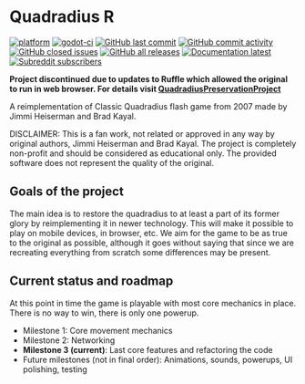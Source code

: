 # Quadradius R
[![platform](https://img.shields.io/badge/godot-3.4.2-blue)](https://godotengine.org/)
[![godot-ci](https://github.com/Fruktus/QuadradiusR/actions/workflows/godot-ci.yml/badge.svg)](https://github.com/Fruktus/QuadradiusR/actions/workflows/godot-ci.yml)
[![GitHub last commit](https://img.shields.io/github/last-commit/Fruktus/QuadradiusR)](https://github.com/Fruktus/QuadradiusR/commits/master)
[![GitHub commit activity](https://img.shields.io/github/commit-activity/m/Fruktus/QuadradiusR)](https://github.com/Fruktus/QuadradiusR/graphs/commit-activity)
[![GitHub closed issues](https://img.shields.io/github/issues-closed-raw/Fruktus/QuadradiusR)](https://github.com/Fruktus/QuadradiusR/issues?q=is%3Aissue+is%3Aclosed)
[![GitHub all releases](https://img.shields.io/github/downloads/Fruktus/QuadradiusR/total)](https://github.com/Fruktus/QuadradiusR/releases)
[![Documentation latest](https://img.shields.io/badge/documentation-download_latest-blue.svg)](https://nightly.link/Fruktus/QuadradiusR/workflows/docs-ci/master/build.zip)
[![Subreddit subscribers](https://img.shields.io/reddit/subreddit-subscribers/quadradius?style=social)](https://www.reddit.com/r/quadradius/)

**Project discontinued due to updates to Ruffle which allowed the original to run in web browser. For details visit [QuadradiusPreservationProject](https://github.com/Fruktus/QuadradiusPreservationProject)**

A reimplementation of Classic Quadradius flash game from 2007 made by Jimmi Heiserman and Brad Kayal.

DISCLAIMER: This is a fan work, not related or approved in any way by original authors, Jimmi Heiserman and Brad Kayal. The project is completely non-profit and should be considered as educational only. The provided software does not represent the quality of the original.


## Goals of the project
The main idea is to restore the quadradius to at least a part of its former glory by reimplementing it in newer technology.
This will make it possible to play on mobile devices, in browser, etc.
We aim for the game to be as true to the original as possible, although it goes without saying that since we are recreating everything from scratch some differences may be present.

## Current status and roadmap
At this point in time the game is playable with most core mechanics in place.
There is no way to win, there is only one powerup.

- Milestone 1: Core movement mechanics
- Milestone 2: Networking
- **Milestone 3 (current)**: Last core features and refactoring the code
- Future milestones (not in final order): Animations, sounds, powerups, UI polishing, testing 
